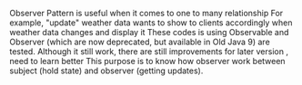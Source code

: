 Observer Pattern is useful when it comes to one to many relationship
For example, "update" weather data wants to show to clients accordingly when weather data changes and display it
These codes is using Observable and Observer (which are now deprecated, but available in Old Java 9) are tested.
Although it still work, there are still improvements for later version , need to learn better
This purpose is to know how observer work between subject (hold state) and observer (getting updates).
